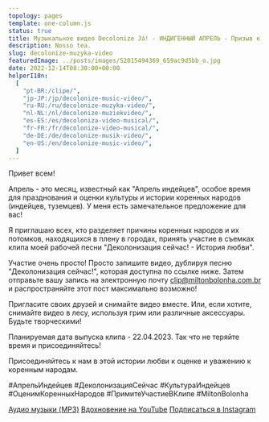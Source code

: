 ```yaml
---
topology: pages
template: one-column.js
status: true
title: Музыкальное видео Decolonize Já! - ИНДИГЕННЫЙ АПРЕЛЬ - Призыв к записи видео
description: Nosso tea.
slug: decolonize-muzyka-video
featuredImage: ../posts/images/52015494369_659ac9d5bb_o.jpg
date: 2022-12-14T08:30:00+00:00
helperI18n:
  [
    "pt-BR:/clipe/",
    "jp-JP:/jp/decolonize-music-video/",
    "ru-RU:/ru/decolonize-muzyka-video/",
    "nl-NL:/nl/decolonize-muziekvideo/",
    "es-ES:/es/decoloniza-video-musical/",
    "fr-FR:/fr/decolonize-video-musical/",
    "de-DE:/de/decolonize-musik-video/",
    "en-US:/en/decolonize-music-video/",
  ]
---
```


Привет всем!

Апрель - это месяц, известный как "Апрель индейцев", особое время для празднования и оценки культуры и истории коренных народов (индейцев, туземцев). У меня есть замечательное предложение для вас!

Я приглашаю всех, кто разделяет причины коренных народов и их потомков, находящихся в плену в городах, принять участие в съемках клипа моей рабочей песни "Деколонизация сейчас! - История любви".

Участие очень просто! Просто запишите видео, дублируя песню "Деколонизация сейчас!", которая доступна по ссылке ниже. Затем отправьте вашу запись на электронную почту clip@miltonbolonha.com.br и распространяйте этот пост максимально возможно!

Пригласите своих друзей и снимайте видео вместе. Или, если хотите, снимайте видео в лесу, используя грим или различные аксессуары. Будьте творческими!

Планируемая дата выпуска клипа - 22.04.2023. Так что не теряйте время и присоединяйтесь!

Присоединяйтесь к нам в этой истории любви к оценке и уважению к коренным народам.

#АпрельИндейцев #ДеколонизацияСейчас #КультураИндейцев #ОценимКоренныхНародов #ПримитеУчастиеВКлипе #MiltonBolonha

[Аудио музыки (MP3)](https://miltonbolonha.com.br/decolonize-ja.mp3)
[Вдохновение на YouTube](https://www.youtube.com/watch?v=2oPCV6kCNE0)
[Подписаться в Instagram](https://instagram.com/miltonbolonha_)
